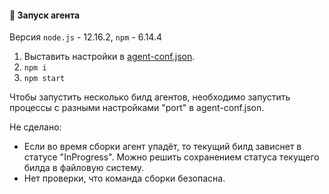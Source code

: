 #### 🚀 Запуск агента

Версия `node.js` - 12.16.2, `npm` - 6.14.4

1) Выставить настройки в [agent-conf.json](agent-conf.json).
2) `npm i`
3) `npm start`

Чтобы запустить несколько билд агентов, необходимо запустить процессы с разными настройками "port" в agent-conf.json.

Не сделано:

- Если во время сборки агент упадёт, то текущий билд зависнет в статусе "InProgress". Можно решить сохранением статуса текущего билда в файловую систему.
- Нет проверки, что команда сборки безопасна.
